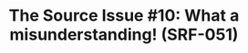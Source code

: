 ---
ee_id: '4409'
site: '1'
type: '2'
long_id: '2013-141 The Source  Issue #10: What a misunderstanding!'
url: 2013-141-the-source-issue-10-what-a-misunderstanding
year: '2018'
medium: Zine
commission:
add_credit:
dims: 11 x 8.5 in
pitch:
ps:
live_url:
related: "[55] [2009-046-what-a-misunderstanding-art] 2009-046 What a Misunderstanding!"
title: 'The Source  Issue #10: What a misunderstanding! (SRF-051)'
youtube:
imgs: source-wam-2013-141-database-ih--l1vt.jpg
subheading:
year2: '2018'
download: the-source-wam-2013-141-digital-master-ih-2018.pdf
add_credits:
related_code: "[2201] [code-what-a-misunderstanding] What A Misunderstanding! (Code)"
! '':
layout: things-i-made
---